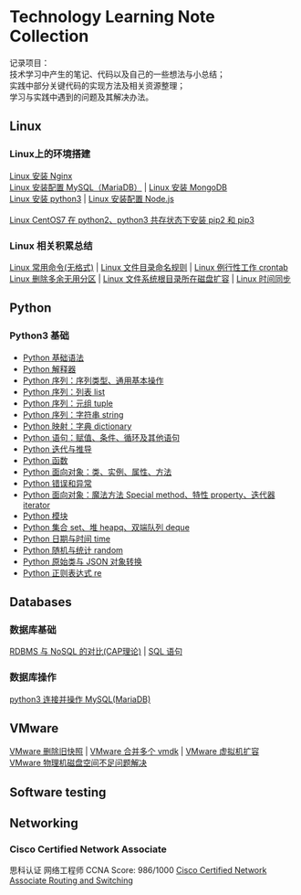 # Technology Learning Note Collection
记录项目：</br>
技术学习中产生的笔记、代码以及自己的一些想法与小总结；</br>
实践中部分关键代码的实现方法及相关资源整理；</br>
学习与实践中遇到的问题及其解决办法。</br>


## Linux
### Linux上的环境搭建
[Linux 安装 Nginx](https://github.com/dearxuany/Sharon_Technology_learning_note/blob/master/linux_note/Linux%20%E5%AE%89%E8%A3%85Nginx.MD)</br>
[Linux 安装配置 MySQL（MariaDB）](https://github.com/dearxuany/Sharon_Technology_learning_note/blob/master/linux_note/Linux%20%E5%AE%89%E8%A3%85%E9%85%8D%E7%BD%AEMySQL%EF%BC%88MariaDB%EF%BC%89.MD)
| [Linux 安装 MongoDB](https://github.com/dearxuany/Sharon_Technology_learning_note/blob/master/linux_note/Linux%20%E5%AE%89%E8%A3%85MongoDB.MD)</br>
[Linux 安装 python3](https://github.com/dearxuany/Sharon_Technology_learning_note/blob/master/linux_note/Linux%20%E5%AE%89%E8%A3%85Python%203.MD)
| [Linux 安装配置 Node.js](https://github.com/dearxuany/Sharon_Technology_learning_note/blob/master/linux_note/Linux%20%E5%AE%89%E8%A3%85%E9%85%8D%E7%BD%AENode.js%20.MD)
</br>
</br>
[Linux CentOS7 在 python2、python3 共存状态下安装 pip2 和 pip3](https://github.com/dearxuany/Sharon_Technology_learning_note/blob/master/linux_note/Linux%20CentOS7%20%E5%9C%A8python2%E3%80%81python3%E5%85%B1%E5%AD%98%E4%B8%8B%E5%AE%89%E8%A3%85pip2%E5%92%8Cpip3.MD)


### Linux 相关积累总结
[Linux 常用命令(无格式)](https://github.com/dearxuany/Sharon_Technology_learning_note/blob/master/linux_note/Linux%20command%20%26%20SHELL%20collection)
| [Linux 文件目录命名规则](https://github.com/dearxuany/Sharon_Technology_learning_note/blob/master/linux_note/Linux%20%E6%96%87%E4%BB%B6%E5%90%8D%E5%91%BD%E5%90%8D%E8%A7%84%E5%88%99.MD)
| [Linux 例行性工作 crontab](https://github.com/dearxuany/Sharon_Technology_learning_note/blob/master/linux_note/Linux%20%E4%BE%8B%E8%A1%8C%E6%80%A7%E5%B7%A5%E4%BD%9C.MD)
</br>
[Linux 删除多余无用分区](https://github.com/dearxuany/Sharon_Technology_learning_note/blob/master/linux_note/Linux%20%E5%88%A0%E9%99%A4%E5%A4%9A%E4%BD%99%E6%97%A0%E7%94%A8%E5%88%86%E5%8C%BA.MD)
| [Linux 文件系统根目录所在磁盘扩容](https://github.com/dearxuany/Sharon_Technology_learning_note/blob/master/linux_note/Linux%20%E6%96%87%E4%BB%B6%E7%B3%BB%E7%BB%9F%E6%A0%B9%E7%9B%AE%E5%BD%95%E6%89%80%E5%9C%A8%E7%A3%81%E7%9B%98%E6%89%A9%E5%AE%B9.MD)
| [Linux 时间同步](https://github.com/dearxuany/Sharon_Technology_learning_note/blob/master/linux_note/Linux%20%E6%97%B6%E9%97%B4%E5%90%8C%E6%AD%A5.MD)



## Python
### Python3 基础
* [Python 基础语法](https://github.com/dearxuany/Sharon_Technology_learning_note/blob/master/python_note/Python%20%E5%9F%BA%E7%A1%80%E8%AF%AD%E6%B3%95.MD)
* [Python 解释器](https://github.com/dearxuany/Sharon_Technology_learning_note/blob/master/python_note/Python%20%E8%A7%A3%E9%87%8A%E5%99%A8.MD)
* [Python 序列：序列类型、通用基本操作](https://github.com/dearxuany/Sharon_Technology_learning_note/blob/master/python_note/Python%20%E5%BA%8F%E5%88%97%EF%BC%9A%E5%BA%8F%E5%88%97%E7%B1%BB%E5%9E%8B%E3%80%81%E9%80%9A%E7%94%A8%E5%9F%BA%E6%9C%AC%E6%93%8D%E4%BD%9C.MD)
* [Python 序列：列表 list](https://github.com/dearxuany/Sharon_Technology_learning_note/blob/master/python_note/Python%20%E5%BA%8F%E5%88%97%EF%BC%9A%E5%88%97%E8%A1%A8.MD)
* [Python 序列：元组 tuple](https://github.com/dearxuany/Sharon_Technology_learning_note/blob/master/python_note/Python%20%E5%BA%8F%E5%88%97%EF%BC%9A%E5%85%83%E7%BB%84.MD)
* [Python 序列：字符串 string](https://github.com/dearxuany/Sharon_Technology_learning_note/blob/master/python_note/Python%20%E5%BA%8F%E5%88%97%EF%BC%9A%E5%AD%97%E7%AC%A6%E4%B8%B2.MD)
* [Python 映射：字典 dictionary](https://github.com/dearxuany/Sharon_Technology_learning_note/blob/master/python_note/Python%20%E6%98%A0%E5%B0%84%EF%BC%9A%E5%AD%97%E5%85%B8.MD)
* [Python 语句：赋值、条件、循环及其他语句](https://github.com/dearxuany/Sharon_Technology_learning_note/blob/master/python_note/Python%20%E8%AF%AD%E5%8F%A5%EF%BC%9A%E8%B5%8B%E5%80%BC%E3%80%81%E6%9D%A1%E4%BB%B6%E3%80%81%E5%BE%AA%E7%8E%AF%E5%8F%8A%E5%85%B6%E4%BB%96%E8%AF%AD%E5%8F%A5.MD)
* [Python 迭代与推导](https://github.com/dearxuany/Sharon_Technology_learning_note/blob/master/python_note/Python%20%E8%BF%AD%E4%BB%A3%E4%B8%8E%E6%8E%A8%E5%AF%BC.MD)
* [Python 函数](https://github.com/dearxuany/Sharon_Technology_learning_note/blob/master/python_note/Python%20%E5%87%BD%E6%95%B0.MD)
* [Python 面向对象：类、实例、属性、方法](https://github.com/dearxuany/Sharon_Technology_learning_note/blob/master/python_note/Python%20%E9%9D%A2%E5%90%91%E5%AF%B9%E8%B1%A1%EF%BC%9A%E7%B1%BB%E3%80%81%E5%AE%9E%E4%BE%8B%E3%80%81%E5%B1%9E%E6%80%A7%E3%80%81%E6%96%B9%E6%B3%95.MD)
* [Python 错误和异常](https://github.com/dearxuany/Sharon_Technology_learning_note/blob/master/python_note/Python%20%E9%94%99%E8%AF%AF%E3%80%81%E5%BC%82%E5%B8%B8%E5%8F%8A%E5%85%B6%E5%A4%84%E7%90%86.MD)
* [Python 面向对象：魔法方法 Special method、特性 property、迭代器 iterator](https://github.com/dearxuany/Sharon_Technology_learning_note/blob/master/python_note/Python%20%E9%9D%A2%E5%90%91%E5%AF%B9%E8%B1%A1%EF%BC%9ASpecial%20method%20%E9%AD%94%E6%B3%95%E6%96%B9%E6%B3%95%E3%80%81property%E7%89%B9%E6%80%A7%E3%80%81iterator%20%E8%BF%AD%E4%BB%A3%E5%99%A8.MD)
* [Python 模块](https://github.com/dearxuany/Sharon_Technology_learning_note/blob/master/python_note/Python%20%E6%A8%A1%E5%9D%97.MD)
* [Python 集合 set、堆 heapq、双端队列 deque ](https://github.com/dearxuany/Sharon_Technology_learning_note/blob/master/python_note/Python%20%E9%9B%86%E5%90%88%E3%80%81%E5%A0%86%E3%80%81%E5%8F%8C%E7%AB%AF%E9%98%9F%E5%88%97.MD)
* [Python 日期与时间 time](https://github.com/dearxuany/Sharon_Technology_learning_note/blob/master/python_note/Python%20%E6%97%A5%E6%9C%9F%E4%B8%8E%E6%97%B6%E9%97%B4.MD)
* [Python 随机与统计 random](https://github.com/dearxuany/Sharon_Technology_learning_note/blob/master/python_note/Python%20%E9%9A%8F%E6%9C%BA%E4%B8%8E%E7%BB%9F%E8%AE%A1.MD)
* [Python 原始类与 JSON 对象转换](https://github.com/dearxuany/Sharon_Technology_learning_note/blob/master/python_note/Python%20%E5%8E%9F%E5%A7%8B%E7%B1%BB%E4%B8%8EJSON%E5%AF%B9%E8%B1%A1%E8%BD%AC%E6%8D%A2.MD)
* [Python 正则表达式 re](https://github.com/dearxuany/Sharon_Technology_learning_note/blob/master/python_note/python%20%E6%AD%A3%E5%88%99%E8%A1%A8%E8%BE%BE%E5%BC%8F%20re.MD)



## Databases
### 数据库基础
[RDBMS 与 NoSQL 的对比(CAP理论)](https://github.com/dearxuany/Sharon_Technology_learning_note/blob/master/database_note/database%20RDBMS%E4%B8%8ENoSQL%E7%9A%84%E5%AF%B9%E6%AF%94.MD)
| [SQL 语句](https://github.com/dearxuany/Sharon_Technology_learning_note/blob/master/database_note/database%20SQL%E8%AF%AD%E5%8F%A5.MD)
### 数据库操作
[python3 连接并操作 MySQL(MariaDB)](https://github.com/dearxuany/Sharon_Technology_learning_note/blob/master/database_note/database%20python3%E8%BF%9E%E6%8E%A5%E5%B9%B6%E6%93%8D%E4%BD%9CMySQL(MariaDB).MD)



## VMware
[VMware 删除旧快照](https://github.com/dearxuany/Sharon_Technology_learning_note/blob/master/VMware_note/VMware%20%E5%88%A0%E9%99%A4%E6%97%A7%E7%9A%84%E5%BF%AB%E7%85%A7.MD)
| [VMware 合并多个 vmdk](https://github.com/dearxuany/Sharon_Technology_learning_note/blob/master/VMware_note/VMware%20%E5%90%88%E5%B9%B6%E5%A4%9A%E4%B8%AAvmdk.MD)
| [VMware 虚拟机扩容](https://github.com/dearxuany/Sharon_Technology_learning_note/blob/master/VMware_note/VMware%20%E8%99%9A%E6%8B%9F%E6%9C%BA%E6%89%A9%E5%AE%B9.MD)
</br>
[VMware 物理机磁盘空间不足问题解决](https://github.com/dearxuany/Sharon_Technology_learning_note/blob/master/VMware_note/VMware%20%E7%89%A9%E7%90%86%E6%9C%BA%E7%A3%81%E7%9B%98%E7%A9%BA%E9%97%B4%E4%B8%8D%E8%B6%B3%E7%9A%84%E9%97%AE%E9%A2%98%E8%A7%A3%E5%86%B3.MD)



## Software testing

## Networking
### Cisco Certified Network Associate
思科认证 网络工程师 CCNA  Score: 986/1000
[ Cisco Certified Network Associate Routing and Switching](https://github.com/dearxuany/Sharon_Technology_learning_note/blob/master/note_images/Networking_note_images/ccna_11105536_certificate.png)
